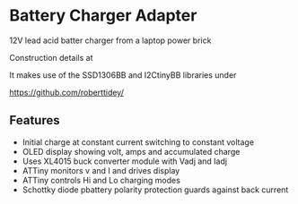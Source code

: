 # Battery Charger Adapter
12V lead acid batter charger from a laptop power brick

Construction details at

It makes use of the SSD1306BB and I2CtinyBB libraries under

https://github.com/roberttidey/

## Features
- Initial charge at constant current switching to constant voltage
- OLED display showing volt, amps and accumulated charge
- Uses XL4015 buck converter module with Vadj and Iadj
- ATTiny monitors v and I and drives display
- ATTiny controls Hi and Lo charging modes
- Schottky diode pbattery polarity protection guards against back current




